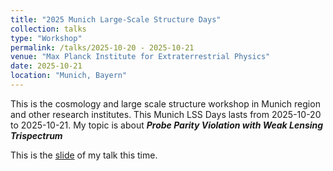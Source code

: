 ```yaml
---
title: "2025 Munich Large-Scale Structure Days"
collection: talks
type: "Workshop"
permalink: /talks/2025-10-20 - 2025-10-21
venue: "Max Planck Institute for Extraterrestrial Physics"
date: 2025-10-21
location: "Munich, Bayern"
---
```


This is the cosmology and large scale structure workshop in Munich region and other research institutes. This Munich LSS Days lasts from 2025-10-20 to 2025-10-21. My topic is about _**Probe Parity Violation with Weak Lensing Trispectrum**_
 

This is the <a href="https://chen-sijin.github.io/Sijin-Chen.github.io/files/talk_slides/2025-Cambridge-LMU_WL_trispectrum.pdf" target="_blank">slide</a> of my talk this time. 


<!--


The ITP building looks very nice, and the old castle look beutiful under the sunset

<img src="../images/2025-ITP-Heidelberg-Seminar/ITP_building.jpg"  style="zoom: 40%;" />

<img src="../images/2025-ITP-Heidelberg-Seminar/castle_Heidelberg.jpg"  style="zoom: 40%;" />

<img src="../images/2025-ITP-Heidelberg-Seminar/2025-ITP-Castle.jpg"  style="zoom: 40%;" />

<img src="../images/2025-ITP-Heidelberg-Seminar/2025-Heidelberg-sunset.jpg"  style="zoom: 40%;" />

<img src="../images/2025-ITP-Heidelberg-Seminar/2025-Heidelberg-river.jpg"  style="zoom: 40%;" />

-->
